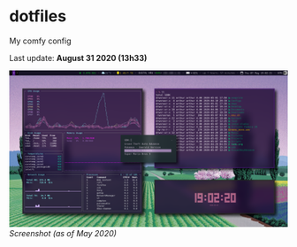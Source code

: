 # dotfiles
My comfy config

Last update: **August 31 2020 (13h33)**

![screenshot](https://github.com/arthurmassanes/dotfiles/blob/master/screenshots/sakura.png)
_Screenshot (as of May 2020)_
